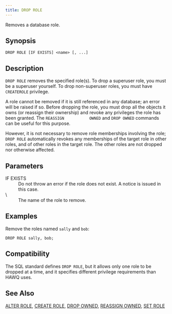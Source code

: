 ```yaml
---
title: DROP ROLE
---
```


<!--
Licensed to the Apache Software Foundation (ASF) under one
or more contributor license agreements.  See the NOTICE file
distributed with this work for additional information
regarding copyright ownership.  The ASF licenses this file
to you under the Apache License, Version 2.0 (the
"License"); you may not use this file except in compliance
with the License.  You may obtain a copy of the License at

  http://www.apache.org/licenses/LICENSE-2.0

Unless required by applicable law or agreed to in writing,
software distributed under the License is distributed on an
"AS IS" BASIS, WITHOUT WARRANTIES OR CONDITIONS OF ANY
KIND, either express or implied.  See the License for the
specific language governing permissions and limitations
under the License.
-->

Removes a database role.

## Synopsis<a id="topic1__section2"></a>

``` pre
DROP ROLE [IF EXISTS] <name> [, ...]
```

## Description<a id="topic1__section3"></a>

`DROP ROLE` removes the specified role(s). To drop a superuser role, you must be a superuser yourself. To drop non-superuser roles, you must have `CREATEROLE` privilege.

A role cannot be removed if it is still referenced in any database; an error will be raised if so. Before dropping the role, you must drop all the objects it owns (or reassign their ownership) and revoke any privileges the role has been granted. The `REASSIGN           OWNED` and `DROP OWNED` commands can be useful for this purpose.

However, it is not necessary to remove role memberships involving the role; `DROP ROLE` automatically revokes any memberships of the target role in other roles, and of other roles in the target role. The other roles are not dropped nor otherwise affected.

## Parameters<a id="topic1__section4"></a>

<dt>IF EXISTS  </dt>
<dd>Do not throw an error if the role does not exist. A notice is issued in this case.</dd>

<dt>\<name\>   </dt>
<dd>The name of the role to remove.</dd>

## Examples<a id="topic1__section5"></a>

Remove the roles named `sally` and `bob`:

``` pre
DROP ROLE sally, bob;
```

## Compatibility<a id="topic1__section6"></a>

The SQL standard defines `DROP ROLE`, but it allows only one role to be dropped at a time, and it specifies different privilege requirements than HAWQ uses.

## See Also<a id="topic1__section7"></a>

[ALTER ROLE](ALTER-ROLE.html), [CREATE ROLE](CREATE-ROLE.html), [DROP OWNED](DROP-OWNED.html), [REASSIGN OWNED](REASSIGN-OWNED.html), [SET ROLE](SET-ROLE/index.html)
